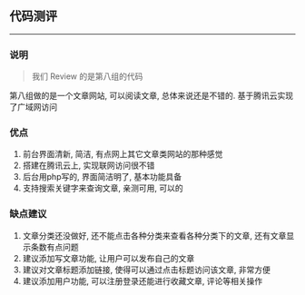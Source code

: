 ## 代码测评
***
### 说明
>我们 Review 的是第八组的代码  

第八组做的是一个文章网站, 可以阅读文章, 总体来说还是不错的. 基于腾讯云实现了广域网访问

### 优点
1. 前台界面清新, 简洁, 有点网上其它文章类网站的那种感觉
2. 搭建在腾讯云上, 实现联网访问很不错
3. 后台用php写的, 界面简洁明了, 基本功能具备
4. 支持搜索关键字来查询文章, 亲测可用, 可以的

### 缺点建议
1. 文章分类还没做好, 还不能点击各种分类来查看各种分类下的文章, 还有文章显示条数有点问题
2. 建议添加写文章功能, 让用户可以发布自己的文章
3. 建议对文章标题添加链接, 使得可以通过点击标题访问该文章, 非常方便
4. 建议添加用户功能, 可以注册登录还能进行收藏文章, 评论等相关操作